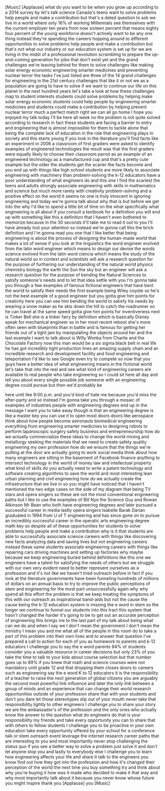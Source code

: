 
[Music]
[Applause]
what do you want to be when you grow up
according to a 2014 survey by let&#39;s talk
science Canada&#39;s teens want to solve
problems help people and make a
contribution but that&#39;s a dated question
to ask we live in a world where only 16%
of working Millennials see themselves
with the current employer ten years from
now sixteen percent that means eighty
four percent of the young workforce
doesn&#39;t actively want to be any one
thing instead they&#39;re spending the
careers hopping around to different
opportunities to solve problems help
people and make a contribution but
that&#39;s not what our industry or our
education system is set up for we are
living in the midst of a professional
revolution scrambling to prepare the
up-and-coming generation for jobs that
don&#39;t exist yet and the grand challenges
we&#39;re leaving behind for them to solve
challenges like making solar energy
economic engineering smarter medicines
and preventing nuclear terror the tasks
I&#39;ve just listed are three of the 14
grand challenges for engineering in the
21st century challenges that like it or
not we as a population are going to have
to solve if we want to continue our life
on this planet in the next hundred years
let&#39;s take a look at how these
challenges map to student interests
students could solve problems by helping
make solar energy economic students
could help people by engineering smarter
medicines and students could make a
contribution by helping prevent nuclear
terror
much a perfect match right we can all go
home I hope you enjoyed my talk today
I&#39;ll be here all week
no the problem is not quite solved
according to research in fact these
students are facing a barrier to entry
and engineering that is almost
impossible for them to tackle alone that
being the complete lack of education in
the role that engineering plays in
society and this starts young if you
look in the literature you&#39;ll find facts
like an experiment in 2006 a classroom
of first graders were asked to identify
examples of engineered technologies the
result was that the first graders were
equally likely to choose their classroom
parrot as an example of an engineered
technology as a manufactured cup and
that&#39;s a pretty cute example but the
older the students get the scarier the
facts become and you end up with things
like high school students are more
likely to associate engineering with
machinery than problem-solving the k-12
educators have a poor understanding of
what engineers do and this one I find
the scariest the teens and adults
strongly associate engineering with
skills in mathematics and science but
much more rarely with creativity
problem-solving and a positive effect on
the world it seems no one is truly
innocent in ignoring engineering and
today we&#39;re gonna talk about why that is
but before we get into the why I&#39;d like
to spend a little bit of time on the
what specifically what engineering is
all about if you consult a textbook for
a definition you will end up with
something like this a definition that I
haven&#39;t even bothered to memorize
because in the 30 seconds it&#39;ll take me
to read it out to you I&#39;ll have already
lost your attention so instead we&#39;re
gonna call this the brick definition and
I&#39;m gonna read you one that I like
better that being engineering is about
the process
of designing the human-made world that
makes a lot of sense if you look at the
linguistics the word engineer evolved
from the latin word engineer which means
to design our devise the words science
evolved from the latin word ciencia
which means the study of the natural
world so in context and scientists will
ask a research question for the purpose
of furthering our understanding of the
natural world physics chemistry biology
the earth the Sun the sky but an
engineer will ask a research question
for the purpose of bending the Natural
Sciences to satisfy someone&#39;s needs and
to let that idea settle with you I&#39;m
gonna take you through a few examples of
famous fictional engineers that have
bent the world to satisfy their needs
the first example being Wiley coyote so
he&#39;s not the best example of a good
engineer but you gotta give him points
for creativity here you can see him
bending the world to satisfy his needs
by wearing a snow maker as he skis down
the hill to catch the roadrunner so he
can travel at the same speed gotta give
him points for inventiveness next is
Tinker Bell she is a tinker fairy by
definition which is basically Disney
speak for mechanical engineer so in her
most recent reboot she&#39;s more often seen
with blueprints than in battle and is
famous for getting her friends out of a
tight jam by manipulating the objects
around her and the last example I want
to talk about is Willy Wonka from
Charlie and the Chocolate Factory now
this man would be a six sigma black belt
in real life he has got incredibly tight
production lines an amazing supply chain
and an incredible research and
development facility and food
engineering and teleportation I&#39;d like
to see Google even try to compete so now
that you guys have a better idea of what
engineering means in the fictional world
let&#39;s take that into the real
and see what kind of engineering careers
are available to real people who take
engineering so I could sit here all day
and tell you about every single possible
job someone with an engineering degree
could pursue but then we&#39;d probably be

here until like 9:00 p.m. and you&#39;d kind
of hate me because you&#39;d miss the
after-party and so instead I&#39;m gonna
take you through a mosaic of examples of
industries people with engineering
degrees end up in the message I want you
to take away though is that an
engineering degree is like a master key
you can use it to open most doors doors
like aerospace think about how people
become astronauts biomedical engineering
everything from engineering smarter
medicines to designing robots to perform
laparoscopic surgery safely business and
entrepreneurship how do we actually
commercialize these ideas to change the
world mining and metallurgy seeking the
materials that we need to create safety
quality engineering my own profession
how do we ensure that the things we&#39;re
putting at the door are actually going
to work
social media think about how many
engineers are sitting in the basement of
Facebook finance anything to intersect
technology in the world of money law and
intellectual property what kind of
skills do you actually need to write a
patent technology and software creating
algorithms to save the world and most
interesting lean urban planning and
civil engineering how do we actually
create the infrastructure that we live
in so you might have noticed that I
haven&#39;t mentioned the two edge cases on
the side of my diagram that being TV
stars and opera singers so these are not
the most conventional engineering paths
but I like to use the examples of Bill
Nye the Science Guy and Rowan Atkinson
Mr Bean who both have engineering
degrees and later pursued a successful
career in media
lastly opera singers Isabelle Barak
Darian graduated in 1994 from U of T
engineering and has since gone on to
pursue an incredibly successful career
in the operatic arts engineering degree
math
key so despite all of these
opportunities for students to solve
problems help people and make a
contribution why is it that students are
able to successfully associate science
careers with things like discovering new
facts analyzing data and saving lives
but not engineering careers instead
these same students associate
engineering careers with things like
repairing cars driving machines and
setting up factories why maybe because
we keep engineering buried behind
definitions like this one we engineers
have a talent for satisfying the needs
of others but we struggle with our own
very evident need to better represent
ourselves as a profession and it&#39;s not
like we haven&#39;t tried outreach before in
fact if you look at the literature
governments have been funneling hundreds
of millions of dollars on an annual
basis to try to improve the public
perceptions of stem and engineering for
the most part unsuccessfully again why
why spend all this effort the problem is
that we keep treating the symptoms of
this with our outreach as inspirational
band-aids but not the cause the cause
being the k-12 education system is
missing the e word in stem so the longer
we continue to funnel our students into
this tract this system that hasn&#39;t
changed the harder it&#39;s going to be to
get out an accurate perception of
engineering this brings me to the last
part of my talk about being what can we
do and when I say we I don&#39;t mean the
government I don&#39;t mean the ministry I
mean you and me what
all of the people in this room do to
take a part of this problem into their
own lives and to answer that question
I&#39;ve prepared a call to action for each
of you as homework to parents and k-12
educators I challenge you to say the e
word parents 94% of students consider
you a valuable resource in career
decisions but only 23% of you take the
time to talk to your kids about course
selection but that number goes up to 89%
if you knew that math and science
courses were not mandatory until grade
12 and that dropping them closes doors
to careers such as engineering say the e
word K to 12 educators it is the
responsibility of a teacher to raise the
next generation of global citizens you
are arguably the second most powerful
link influence and later the only link
between a group of minds and an
experience that can change their world
research opportunities outside of your
profession share that with your students
and don&#39;t you dare let those stereotypes
slip out of your mouth never take that
responsibility lightly to other
engineers I challenge you to share your
story we are the ambassador&#39;s of the
profession and the only ones who
actually know the answer to the question
what do engineers do that is your
responsibility my friends and take every
opportunity you can to share that with
others to fellow students I challenge
you to be proactive in your own
education take every opportunity offered
by your school for a conference talk or
stem outreach event leverage the
internet research career paths that are
interesting to you and most importantly
never stop challenging the status quo if
you see a better way to solve a problem
just solve it and don&#39;t let anyone stop
you
and lastly to everybody else I challenge
you to learn how engineering affects
your life and share it talk to the
engineers you know find out how they got
into the profession and how it&#39;s changed
their perception of the world the next
time you buy something try and think
about why you&#39;re buying it how was it
made who decided to make it that way and
why most importantly talk about it
because you never know whose future you
might inspire thank you
[Applause]
you
[Music]
